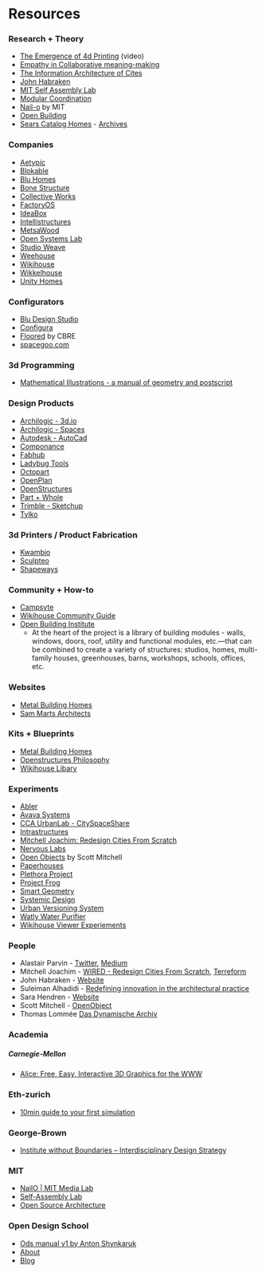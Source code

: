 # Resources

### Research + Theory

* [The Emergence of 4d Printing](https://www.ted.com/talks/skylar_tibbits_the_emergence_of_4d_printing) (video)
* [Empathy in Collaborative meaning-making](https://dk-media.s3.amazonaws.com/AA/AL/diapraxis/downloads/294630/Empathy_in_Collaborative_Meaning-Making.pdf)
* [The Information Architecture of Cites](http://zeta.math.utsa.edu/~yxk833/InfoCities.html)
* [John Habraken](http://www.habraken.com/)
* [MIT Self Assembly Lab](https://selfassemblylab.mit.edu/)
* [Modular Coordination](https://s3-us-west-1.amazonaws.com/opentecture/resources/Modular_Coordination.pdf)
* [Nail-o](http://nailo.media.mit.edu/) by MIT
* [Open Building](http://www.open-building.org/ob/concepts.html)
* [Sears Catalog Homes](https://en.wikipedia.org/wiki/Sears_Catalog_Home) - [Archives](http://www.arts-crafts.com/archive/sears/)

### Companies

* [Aetypic](https://aetypic.com/)
* [Blokable](http://www.blokable.com/)
* [Blu Homes](https://www.bluhomes.com/)
* [Bone Structure](https://bonestructure.ca/)
* [Collective Works](http://collectiveworks.net/)
* [FactoryOS](https://factoryos.com/)
* [IdeaBox](http://www.ideabox.us/)
* [Intellistructures](https://intellistructures.com/)
* [MetsaWood](https://www.metsawood.com/global/Campaigns/planb/open-source-wood/Pages/default.aspx)
* [Open Systems Lab](https://www.opensystemslab.io)
* [Studio Weave](http://www.studioweave.com/)
* [Weehouse](http://www.weehouse.com/)
* [Wikihouse](https://wikihouse.cc/)
* [Wikkelhouse](https://www.wikkelhouse.com/)
* [Unity Homes](https://unityhomes.com/)

### Configurators

* [Blu Design Studio](https://www.bluhomes.com/design_studio/)
* [Configura](https://www.configura.com/)
* [Floored](http://www.floored.com/homepage/) by CBRE
* [spacegoo.com](http://www.spacegoo.com/lignum/index.php?constructor=Demo1)

### 3d Programming

* [Mathematical Illustrations - a manual of geometry and postscript](http://www.math.ubc.ca/~cass/graphics/manual/)

### Design Products

* [Archilogic - 3d.io](https://3d.io/)
* [Archilogic - Spaces](https://spaces.archilogic.com/explore)
* [Autodesk - AutoCad](https://www.autodesk.com/products/autocad/overview)
* [Componance](http://componance.com/)
* [Fabhub](https://www.fabhub.io/)
* [Ladybug Tools](http://ladybug.tools/)
* [Octopart](https://octopart.com/common-parts-library)
* [OpenPlan](http://www.openplan.com/)
* [OpenStructures](http://openstructures.net/)
* [Part + Whole](http://www.partandwhole.com/)
* [Trimble - Sketchup](https://www.sketchup.com/)
* [Tylko](https://tylko.com/)

### 3d Printers / Product Fabrication

* [Kwambio](http://kwambio.com/)
* [Sculpteo](https://www.sculpteo.com/en/)
* [Shapeways](https://www.shapeways.com/)

### Community + How-to

* [Campsyte](https://campsyte.com/)
* [Wikihouse Community Guide](https://legacy.gitbook.com/book/harryknight/wikihouse-slack/details)
* [Open Building Institute](https://www.openbuildinginstitute.org/)
	* At the heart of the project is a library of building modules - walls, windows, doors, roof, utility and functional modules, etc.—that can be combined to create a variety of structures: studios, homes, multi-family houses, greenhouses, barns, workshops, schools, offices, etc.

### Websites

* [Metal Building Homes](http://www.metal-building-homes.com/)
* [Sam Marts Architects](http://www.architectsmart.com/)

### Kits + Blueprints

* [Metal Building Homes](http://www.metal-building-homes.com/steel-metal-home-building-kit-of-3500-sq-ft-for-36995/#)
* [Openstructures Philosophy](http://beta.openstructures.net/pages/9#deel5a)
* [Wikihouse Libary](https://wikihouse.cc/library)

### Experiments

* [Abler](https://ablersite.org/projects/)
* [Avava Systems](https://www.dezeen.com/2016/08/10/avava-britespace-tiny-house-flat-pack-micro-dwelling-easy-transportation-assembly/)
* [CCA UrbanLab - CitySpaceShare](https://web.archive.org/web/20120709034513/http://ulab.cca.edu/2011/06/opspace/)
* [Intrastructures](http://intrastructures.net/Intrastructures/Concepts_-_Herbus_Habilis.html)
* [Mitchell Joachim: Redesign Cities From Scratch](https://www.wired.com/2008/09/sl-joachim/)
* [Nervous Labs](https://n-e-r-v-o-u-s.com/labs/)
* [Open Objects](http://www.openobject.org/) by Scott Mitchell
* [Paperhouses](https://www.shareable.net/blog/6-stunning-open-source-house-designs-from-paperhouses)
* [Plethora Project](https://www.plethora-project.com/)
* [Project Frog](http://projectfrog.com/)
* [Smart Geometry](https://www.smartgeometry.org/)
* [Systemic Design](https://systemic-design.net/)
* [Urban Versioning System](http://uvs.propositions.org.uk/uvslongver.html)
* [Watly Water Purifier](https://www.telegraph.co.uk/technology/2016/04/23/the-water-purifier-that-also-generates-electricity-and-creates-w/)
* [Wikihouse Viewer Experiements](http://wikihouse.github.io/viewer-experiments/)

### People

* Alastair Parvin - [Twitter](https://twitter.com/AlastairParvin), [Medium](https://medium.com/@AlastairParvin)
* Mitchell Joachim - [WIRED - Redesign Cities From Scratch](https://www.wired.com/2008/09/sl-joachim/), [Terreform](http://www.archinode.com/bio.html)
* John Habraken - [Website](http://www.habraken.com/)
* Suleiman Alhadidi - [Redefining innovation in the architectural practice](http://alhadidi.com/redefining-innovation-in-the-architectural-practice/)
* Sara Hendren - [Website](https://ablersite.org/projects/)
* Scott Mitchell - [OpenObject](http://www.openobject.org/)
* Thomas Lommée [Das Dynamische Archiv](http://dasdynamischearchiv.de/thomas-lommee/)

### Academia

##### Carnegie-Mellon

* [Alice: Free, Easy, Interactive 3D Graphics for the WWW](http://www.alice.org/)

### Eth-zurich

* [10min guide to your first simulation](https://github.com/architecture-building-systems/RC_BuildingSimulator/wiki/10min-guide-to-your-first-simulation)

### George-Brown

* [Institute without Boundaries – Interdisciplinary Design Strategy](http://institutewithoutboundaries.ca/)

### MIT

* [NailO | MIT Media Lab](http://nailo.media.mit.edu/)
* [Self-Assembly Lab](https://selfassemblylab.mit.edu/)
* [Open Source Architecture](http://senseable.mit.edu/osarc/)

### Open Design School

* [Ods manual v1 by Anton Shynkaruk](https://issuu.com/antonshynkaruk/docs/ods_manual_v1)
* [About](https://ods.matera-basilicata2019.it/en/about)
* [Blog](https://ods.matera-basilicata2019.it/en/)
